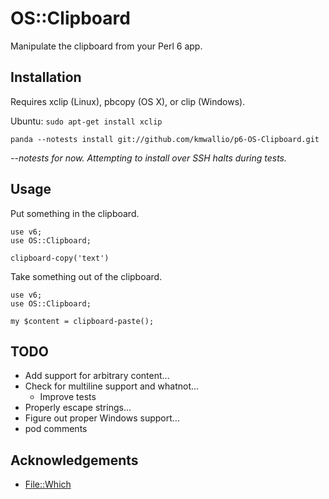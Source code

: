 # OS::Clipboard

Manipulate the clipboard from your Perl 6 app.

## Installation

Requires xclip (Linux), pbcopy (OS X), or clip (Windows).

Ubuntu: `sudo apt-get install xclip`

```
panda --notests install git://github.com/kmwallio/p6-OS-Clipboard.git
```

*--notests for now.  Attempting to install over SSH halts during tests.*

## Usage

Put something in the clipboard.

``` perl6
use v6;
use OS::Clipboard;

clipboard-copy('text')
```

Take something out of the clipboard.

``` perl6
use v6;
use OS::Clipboard;

my $content = clipboard-paste();
```

## TODO

 * Add support for arbitrary content...
 * Check for multiline support and whatnot...
   * Improve tests
 * Properly escape strings...
 * Figure out proper Windows support...
 * pod comments

## Acknowledgements

* [File::Which](https://github.com/azawawi/perl6-file-which)
